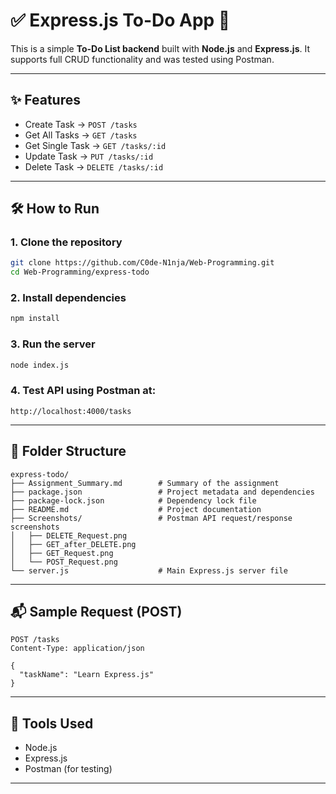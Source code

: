 # ✅ Express.js To-Do App 📝

This is a simple **To-Do List backend** built with **Node.js** and **Express.js**. It supports full CRUD functionality and was tested using Postman.

---

## ✨ Features

- Create Task → `POST /tasks`
- Get All Tasks → `GET /tasks`
- Get Single Task → `GET /tasks/:id`
- Update Task → `PUT /tasks/:id`
- Delete Task → `DELETE /tasks/:id`

---

## 🛠️ How to Run

### 1. Clone the repository

```bash
git clone https://github.com/C0de-N1nja/Web-Programming.git
cd Web-Programming/express-todo
````

### 2. Install dependencies

```bash
npm install
```

### 3. Run the server

```bash
node index.js
```

### 4. Test API using Postman at:

```
http://localhost:4000/tasks
```

---

## 📂 Folder Structure

```
express-todo/
├── Assignment_Summary.md        # Summary of the assignment
├── package.json                 # Project metadata and dependencies
├── package-lock.json            # Dependency lock file
├── README.md                    # Project documentation
├── Screenshots/                 # Postman API request/response screenshots
│   ├── DELETE_Request.png
│   ├── GET_after_DELETE.png
│   ├── GET_Request.png
│   └── POST_Request.png
└── server.js                    # Main Express.js server file
```

---

## 📬 Sample Request (POST)

```
POST /tasks
Content-Type: application/json

{
  "taskName": "Learn Express.js"
}
```

---

## 🧪 Tools Used

* Node.js
* Express.js
* Postman (for testing)

---
